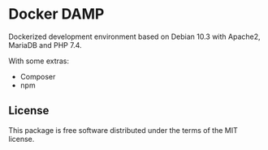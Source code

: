 # Docker DAMP

Dockerized development environment based on Debian 10.3 with Apache2, MariaDB and PHP 7.4.

With some extras:
* Composer
* npm

## License

This package is free software distributed under the terms of the MIT license.

